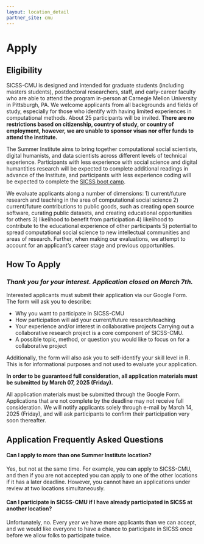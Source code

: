 ```yaml
---
layout: location_detail
partner_site: cmu
---
```


# Apply

## Eligibility

SICSS-CMU is designed and intended for graduate students (including masters students), postdoctoral researchers, staff, and early-career faculty who are able to attend the program in-person at Carnegie Mellon University in Pittsburgh, PA. We welcome applicants from all backgrounds and fields of study, especially for those who identify with having limited experiences in computational methods. About 25 participants will be invited. **There are no restrictions based on citizenship, country of study, or country of employment, however, we are unable to sponsor visas nor offer funds to attend the institute.**

The Summer Institute aims to bring together computational social scientists, digital humanists, and data scientists across different levels of technical experience. Participants with less experience with social science and digital humantities research will be expected to complete additional readings in advance of the Institute, and participants with less experience coding will be expected to complete the [SICSS boot camp](https://sicss.io/boot_camp).

We evaluate applicants along a number of dimensions: 1) current/future research and teaching in the area of computational social science 2) current/future contributions to public goods, such as creating open source software, curating public datasets, and creating educational opportunities for others 3) likelihood to benefit from participation 4) likelihood to contribute to the educational experience of other participants 5) potential to spread computational social science to new intellectual communities and areas of research. Further, when making our evaluations, we attempt to account for an applicant’s career stage and previous opportunities.

## How To Apply

### *Thank you for your interest. Application closed on March 7th.* 

Interested applicants must submit their application via our Google Form. The form will ask you to describe: 

- Why you want to participate in SICSS-CMU
- How participation will aid your current/future research/teaching
- Your experience and/or interest in collaborative projects Carrying out a collaborative research project is a core component of SICSS-CMU.
- A possible topic, method, or question you would like to focus on for a collaborative project

Additionally, the form will also ask you to self-identify your skill level in R. This is for informational purposes and not used to evaluate your application. 

**In order to be guaranteed full consideration, all application materials must be submitted by March 07, 2025 (Friday).** 

All application materials must be submitted through the Google Form. Applications that are not complete by the deadline may not receive full consideration. We will notify applicants solely through e-mail by March 14, 2025 (Friday), and will ask participants to confirm their participation very soon thereafter.

## Application Frequently Asked Questions

#### Can I apply to more than one Summer Institute location?

Yes, but not at the same time. For example, you can apply to SICSS-CMU, and then if you are not accepted you can apply to one of the other locations if it has a later deadline. However, you cannot have an applications under review at two locations simultaneously.

#### Can I participate in SICSS-CMU if I have already participated in SICSS at another location?

Unfortunately, no. Every year we have more applicants than we can accept, and we would like everyone to have a chance to participate in SICSS once before we allow folks to participate twice.
